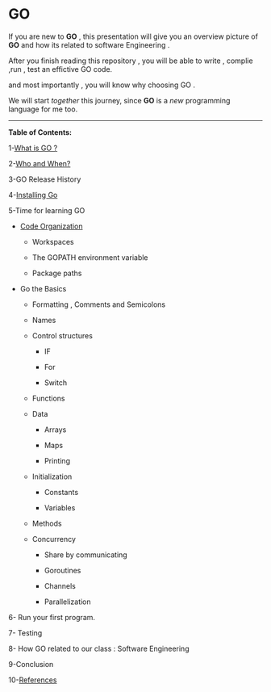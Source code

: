 # GO

If you are new to **GO** , this presentation will give you an overview picture of **GO** and how its related to software Engineering .

After you finish reading this repository , you will be able to write , complie ,run , test an effictive GO code.

and most importantly , you will know why choosing GO .

We will start *together* this journey, since **GO** is a *new* programming language for me too.


-----------------------------------------------------------------------------------------------------


**Table of Contents:**



1-[What is GO ?](https://github.com/Afnan-Aldhahri/GO/blob/master/What%20is%20GO%20%3F%20.md)  

2-[Who and When?](https://github.com/Afnan-Aldhahri/GO/blob/master/Who%20and%20When%3F.md)

3-GO Release History 

4-[Installing Go](https://github.com/Afnan-Aldhahri/GO/blob/master/InstallingGO.md) 

5-Time for learning GO

 * [Code Organization](https://github.com/Afnan-Aldhahri/GO/blob/master/Code%20Organization.md)
 
     * Workspaces
     
     * The GOPATH environment variable
     
     * Package paths

* Go the Basics 
 
     * Formatting , Comments and Semicolons

     * Names

     * Control structures
    
         * IF
         
         * For
         
         * Switch
         
     * Functions
 
     * Data
     
         * Arrays
         
         * Maps
         
         * Printing
         
         
     * Initialization
     
         * Constants
         
         * Variables
         
     * Methods
     
     * Concurrency
         * Share by communicating
         
         * Goroutines
         
         * Channels
         
         * Parallelization


6- Run your first program.

7- Testing

8- How GO related to our class : Software Engineering

9-Conclusion

10-[References](https://github.com/Afnan-Aldhahri/GO/blob/master/bibliography.md)
